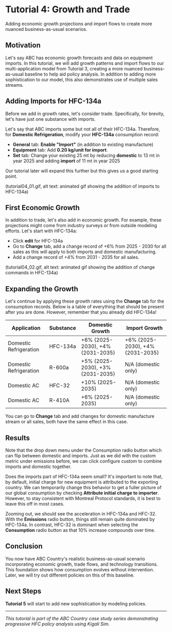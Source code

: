 # Tutorial 4: Growth and Trade

Adding economic growth projections and import flows to create more nuanced business-as-usual scenarios.

## Motivation

Let's say ABC has economic growth forecasts and data on equipment imports. In this tutorial, we will add growth patterns and import flows to our multi-application model from Tutorial 3, creating a more nuanced business-as-usual baseline to help aid policy analysis. In addition to adding more sophistication to our model, this also demonstrates use of multiple sales streams.

## Adding Imports for HFC-134a

Before we add in growth rates, let's consider trade. Specifically, for brevity, let's have just one substance with imports.

Let's say that ABC imports some but not all of their HFC-134a. Therefore, for **Domestic Refrigeration**, modify your **HFC-134a** consumption record:

- **General** tab: **Enable "Import"** (in addition to existing manufacture)
- **Equipment** tab: Add **0.20 kg/unit for import**.
- **Set** tab: Change your existing 25 mt by reducing **domestic** to 13 mt in year 2025 and adding **import** of 11 mt in year 2025

Our tutorial later will expand this further but this gives us a good starting point.

(tutorial04_01.gif, alt text: animated gif showing the addition of imports to HFC-134a)

## First Economic Growth

In addition to trade, let's also add in economic growth. For example, these projections might come from industry surveys or from outside modeling efforts. Let's start with HFC-134a:

 - Click **edit** for HFC-134a
 - Go to **Change** tab, add a change record of +6% from 2025 - 2030 for all sales as this will apply to both imports and domestic manufacturing.
 - Add a change record of +4% from 2031 - 2035 for all sales.

(tutorial04_02.gif, alt text: animated gif showing the addition of change commands in HFC-134a)

## Expanding the Growth

Let's continue by applying these growth rates using the 
**Change** tab for the consumption records. Below is a table of everything that should be present after you are done. However, remember that you already did HFC-134a!

| Application            | Substance | Domestic Growth                  | Import Growth                    |
| ---------------------- | --------- | -------------------------------- | -------------------------------- |
| Domestic Refrigeration | HFC-134a  | +6% (2025-2030), +4% (2031-2035) | +6% (2025-2030), +4% (2031-2035) |
| Domestic Refrigeration | R-600a    | +5% (2025-2030), +3% (2031-2035) | N/A (domestic only)              |
| Domestic AC            | HFC-32    | +10% (2025-2035)                 | N/A (domestic only)              |
| Domestic AC            | R-410A    | +6% (2025-2035)                  | N/A (domestic only)              |

You can go to **Change** tab and add changes for domestic manufacture stream or all sales, both have the same effect in this case.

## Results

Note that the drop down menu under the Consumption radio button which can flip between domestic and imports. Just as we did with the custom metric under emissions before, we can click configure custom to combine imports and domestic together.

Does the imports part of HFC-134a seem small? It's important to note that, by default, initial charge for new equipment is attributed to the exporting country. We can temporarily change this behavior to get a fuller picture of our global consumption by checking **Attribute initial charge to importer**. However, to stay consistent with Montreal Protocol standards, it is best to leave this off in most cases.

Zooming out, we should see the acceleration in HFC-134a and HFC-32. With the **Emissions** radio button, things still remain quite dominated by HFC-134a. In contrast, HFC-32 is dominant when selecting the **Consumption** radio button as that 10% increase compounds over time.

## Conclusion

You now have ABC Country's realistic business-as-usual scenario incorporating economic growth, trade flows, and technology transitions. This foundation shows how consumption evolves without intervention. Later, we will try out different policies on this of this baseline.

## Next Steps

**Tutorial 5** will start to add new sophistication by modeling policies.

---

_This tutorial is part of the ABC Country case study series demonstrating progressive HFC policy analysis using Kigali Sim._